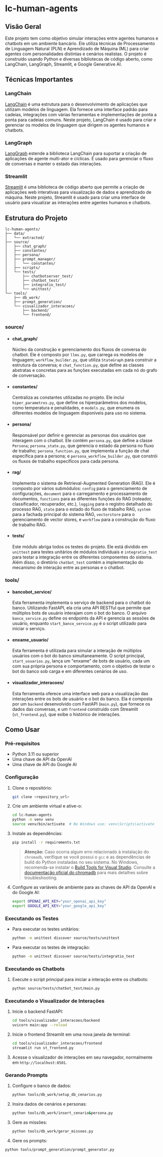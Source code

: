 # lc-human-agents

## Visão Geral

Este projeto tem como objetivo simular interações entre agentes humanos e chatbots em um ambiente bancário. Ele utiliza técnicas de Processamento de Linguagem Natural (PLN) e Aprendizado de Máquina (ML) para criar agentes com personalidades distintas e cenários realistas. O projeto é construído usando Python e diversas bibliotecas de código aberto, como LangChain, LangGraph, Streamlit, e Google Generative AI.

## Técnicas Importantes

### LangChain

[LangChain](https://python.langchain.com/docs/get_started/introduction) é uma estrutura para o desenvolvimento de aplicações que utilizam modelos de linguagem. Ela fornece uma interface padrão para cadeias, integrações com várias ferramentas e implementações de ponta a ponta para cadeias comuns. Neste projeto, LangChain é usado para criar e gerenciar os modelos de linguagem que dirigem os agentes humanos e chatbots.

### LangGraph

[LangGraph](https://python.langchain.com/docs/langgraph) estende a biblioteca LangChain para suportar a criação de aplicações de agente multi-ator e cíclicas. É usado para gerenciar o fluxo de conversas e manter o estado das interações.

### Streamlit

[Streamlit](https://streamlit.io/) é uma biblioteca de código aberto que permite a criação de aplicações web interativas para visualização de dados e aprendizado de máquina. Neste projeto, Streamlit é usado para criar uma interface de usuário para visualizar as interações entre agentes humanos e chatbots.


## Estrutura do Projeto

```
lc-human-agents/
├── data/
│   └── extracted/
├── source/
│   ├── chat_graph/
│   ├── constantes/
│   ├── persona/
│   ├── prompt_manager/
│   │   └── constantes/
│   ├── scripts/
│   └── tests/
│       ├── chatbotserver_test/
│       ├── chatbot_test/
│       ├── integratio_test/
│       └── unittest/
└── tools/
    ├── db_work/
    ├── prompt_generation/
    └── visualizador_interacoes/
        ├── backend/
        └── frontend/
```

### **source/**

* #### **chat_graph/**
    Núcleo da construção e gerenciamento dos fluxos de conversa do chatbot. Ele é composto por `llms.py`, que carrega os modelos de linguagem; `workflow_builder.py`, que utiliza `StateGraph` para construir a estrutura da conversa; e `chat_function.py`, que define as classes abstratas e concretas para as funções executadas em cada nó do grafo de conversação.
* #### **constantes/**
    Centraliza as constantes utilizadas no projeto. Ele inclui `hiper_parametros.py`, que define os hiperparâmetros dos modelos, como temperatura e penalidades, e `models.py`, que enumera os diferentes modelos de linguagem disponíveis para uso no sistema.

* #### **persona/**
    Responsável por definir e gerenciar as personas dos usuários que interagem com o chatbot. Ele contém `persona.py`, que define a classe `Persona`; `persona_state.py`, que gerencia o estado da persona no fluxo de trabalho; `persona_function.py`, que implementa a função de chat específica para a persona; e `persona_workflow_builder.py`, que constrói os fluxos de trabalho específicos para cada persona.

* #### **rag/**
    Implementa o sistema de Retrieval-Augmented Generation (RAG). Ele é composto por vários submódulos: `config` para o gerenciamento de configurações, `document` para o carregamento e processamento de documentos, `functions` para as diferentes funções do RAG (roteador, classificador, recuperador, etc.), `logging` para o registro detalhado do processo RAG, `state` para o estado do fluxo de trabalho RAG, `system` para a fachada principal do sistema RAG, `vectorstore` para o gerenciamento de vector stores, e `workflow` para a construção do fluxo de trabalho RAG.

* #### **tests/**
    Este módulo abriga todos os testes do projeto. Ele está dividido em `unittest` para testes unitários de módulos individuais e `integratio_test` para testar a integração entre os diferentes componentes do sistema. Além disso, o diretório `chatbot_test` contém a implementação do mecanismo de interação entre as personas e o chatbot.

### **tools/**

* #### **bancobot_service/**
    Esta ferramenta implementa o serviço de backend para o chatbot do banco. Utilizando FastAPI, ela cria uma API RESTful que permite que múltiplos bots de usuário interajam com o bot do banco. O arquivo `banco_service.py` define os endpoints da API e gerencia as sessões de usuário, enquanto `start_banco_service.py` é o script utilizado para iniciar o serviço.

* #### **enxame_usuario/**
    Esta ferramenta é utilizada para simular a interação de múltiplos usuários com o bot do banco simultaneamente. O script principal, `start_usuarios.py`, lança um "enxame" de bots de usuário, cada um com sua própria persona e comportamento, com o objetivo de testar o bot do banco sob carga e em diferentes cenários de uso.

* #### **visualizador_interacoes/**
    Esta ferramenta oferece uma interface web para a visualização das interações entre os bots de usuário e o bot do banco. Ela é composta por um `backend` desenvolvido com FastAPI (`main.py`), que fornece os dados das conversas, e um `frontend` construído com Streamlit (`st_frontend.py`), que exibe o histórico de interações.

## Como Usar

### Pré-requisitos

*   Python 3.11 ou superior
*   Uma chave de API da OpenAI
*   Uma chave de API do Google AI

### Configuração

1. Clone o repositório:

    ```bash
    git clone <repository_url>
    ```

2. Crie um ambiente virtual e ative-o:

    ```bash
    cd lc-human-agents
    python -m venv venv
    source venv/bin/activate  # No Windows use: venv\Scripts\activate
    ```
3. Instale as dependências:

    ```bash
    pip install -r requirements.txt
    ```

    > **Atenção:** Caso ocorra algum erro relacionado à instalação do `chromadb`, verifique se você possui o `gcc` e as dependências de build do Python instaladas no seu sistema. No Windows, recomenda-se instalar o [Build Tools for Visual Studio](https://visualstudio.microsoft.com/visual-cpp-build-tools/). Consulte a [documentação oficial do chromadb](https://docs.trychroma.com/troubleshooting) para mais detalhes sobre troubleshooting.

4. Configure as variáveis de ambiente para as chaves de API da OpenAI e do Google AI:

    ```bash
    export OPENAI_API_KEY="your_openai_api_key"
    export GOOGLE_API_KEY="your_google_api_key"
    ```

### Executando os Testes

*   Para executar os testes unitários:

    ```bash
    python -m unittest discover source/tests/unittest
    ```
*   Para executar os testes de integração:

    ```bash
    python -m unittest discover source/tests/integratio_test
    ```

### Executando os Chatbots

1. Execute o script principal para iniciar a interação entre os chatbots:

    ```bash
    python source/tests/chatbot_test/main.py
    ```

### Executando o Visualizador de Interações

1. Inicie o backend FastAPI:

    ```bash
    cd tools/visualizador_interacoes/backend
    uvicorn main:app --reload
    ```
2. Inicie o frontend Streamlit em uma nova janela de terminal:

    ```bash
    cd tools/visualizador_interacoes/frontend
    streamlit run st_frontend.py
    ```
3. Acesse o visualizador de interações em seu navegador, normalmente em `http://localhost:8501`.

### Gerando Prompts

1. Configure o banco de dados:

    ```bash
    python tools/db_work/setup_db_cenarios.py
    ```
2. Insira dados de cenários e personas:

    ```bash
    python tools/db_work/insert_cenario&persona.py
    ```
3. Gere as missões:

    ```bash
    python tools/db_work/gerar_missoes.py
    ```
4. Gere os prompts:

```bash
python tools/prompt_generation/prompt_generator.py
```

